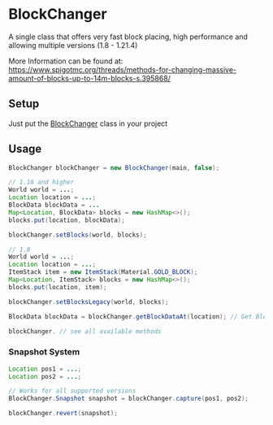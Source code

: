 # BlockChanger
<div align="center">
  
</div>
A single class that offers very fast block placing, high performance and allowing multiple versions (1.8 - 1.21.4)
  
More Information can be found at: https://www.spigotmc.org/threads/methods-for-changing-massive-amount-of-blocks-up-to-14m-blocks-s.395868/

## Setup
Just put the [BlockChanger](https://github.com/Devlrxxh/BlockChanger/blob/master/src/main/java/dev/lrxh/nms/blockChanger/BlockChanger.java) class in your project  
## Usage
```java
BlockChanger blockChanger = new BlockChanger(main, false);

// 1.16 and higher
World world = ...;
Location location = ...;
BlockData blockData = ...
Map<Location, BlockData> blocks = new HashMap<>();
blocks.put(location, blockData);

blockChanger.setBlocks(world, blocks);

// 1.8
World world = ...;
Location location = ...;
ItemStack item = new ItemStack(Material.GOLD_BLOCK);
Map<Location, ItemStack> blocks = new HashMap<>();
blocks.put(location, item);

blockChanger.setBlocksLegacy(world, blocks);

BlockData blockData = blockChanger.getBlockDataAt(location); // Get Block at a location

blockChanger. // see all available methods
``` 
### Snapshot System
```java
Location pos1 = ...;
Location pos2 = ...;

// Works for all supported versions
BlockChanger.Snapshot snapshot = blockChanger.capture(pos1, pos2);

blockChanger.revert(snapshot);
``` 

